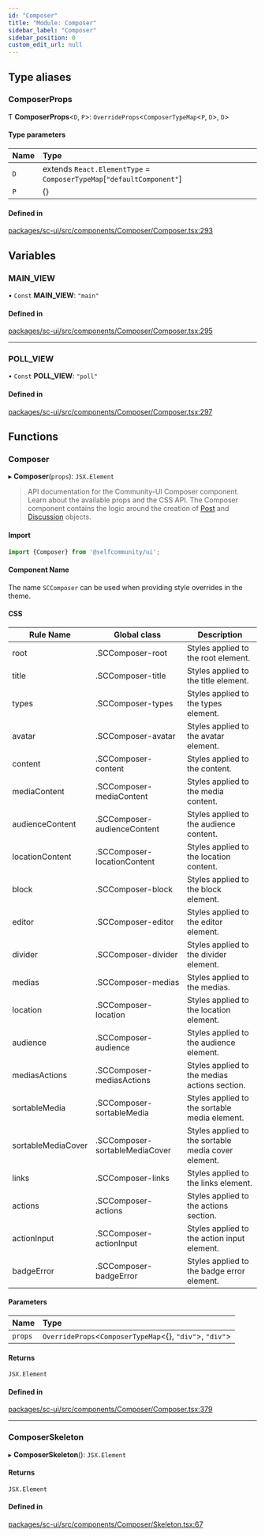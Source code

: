 ```yaml
---
id: "Composer"
title: "Module: Composer"
sidebar_label: "Composer"
sidebar_position: 0
custom_edit_url: null
---
```


## Type aliases

### ComposerProps

Ƭ **ComposerProps**<`D`, `P`\>: `OverrideProps`<`ComposerTypeMap`<`P`, `D`\>, `D`\>

#### Type parameters

| Name | Type |
| :------ | :------ |
| `D` | extends `React.ElementType` = `ComposerTypeMap`[``"defaultComponent"``] |
| `P` | {} |

#### Defined in

[packages/sc-ui/src/components/Composer/Composer.tsx:293](https://github.com/selfcommunity/community-ui/blob/de7e3c8/packages/sc-ui/src/components/Composer/Composer.tsx#L293)

## Variables

### MAIN\_VIEW

• `Const` **MAIN\_VIEW**: ``"main"``

#### Defined in

[packages/sc-ui/src/components/Composer/Composer.tsx:295](https://github.com/selfcommunity/community-ui/blob/de7e3c8/packages/sc-ui/src/components/Composer/Composer.tsx#L295)

___

### POLL\_VIEW

• `Const` **POLL\_VIEW**: ``"poll"``

#### Defined in

[packages/sc-ui/src/components/Composer/Composer.tsx:297](https://github.com/selfcommunity/community-ui/blob/de7e3c8/packages/sc-ui/src/components/Composer/Composer.tsx#L297)

## Functions

### Composer

▸ **Composer**(`props`): `JSX.Element`

> API documentation for the Community-UI Composer component. Learn about the available props and the CSS API.
> The Composer component contains the logic around the creation of [Post](https://developers.selfcommunity.com/docs/apireference/v2/post/create_a_post) and [Discussion](https://developers.selfcommunity.com/docs/apireference/v2/discussion/create_a_discussion) objects.

#### Import
```jsx
import {Composer} from '@selfcommunity/ui';
```
#### Component Name
The name `SCComposer` can be used when providing style overrides in the theme.

#### CSS

|Rule Name|Global class|Description|
|---|---|---|
|root|.SCComposer-root|Styles applied to the root element.|
|title|.SCComposer-title|Styles applied to the title element.|
|types|.SCComposer-types|Styles applied to the types element.|
|avatar|.SCComposer-avatar|Styles applied to the avatar element.|
|content|.SCComposer-content|Styles applied to the content.|
|mediaContent|.SCComposer-mediaContent|Styles applied to the media content.|
|audienceContent|.SCComposer-audienceContent|Styles applied to the audience content.|
|locationContent|.SCComposer-locationContent|Styles applied to the location content.|
|block|.SCComposer-block|Styles applied to the block element.|
|editor|.SCComposer-editor|Styles applied to the editor element.|
|divider|.SCComposer-divider|Styles applied to the divider element.|
|medias|.SCComposer-medias|Styles applied to the medias.|
|location|.SCComposer-location|Styles applied to the location element.|
|audience|.SCComposer-audience|Styles applied to the audience element.|
|mediasActions|.SCComposer-mediasActions|Styles applied to the medias actions section.|
|sortableMedia|.SCComposer-sortableMedia|Styles applied to the sortable media element.|
|sortableMediaCover|.SCComposer-sortableMediaCover|Styles applied to the sortable media cover element.|
|links|.SCComposer-links|Styles applied to the links element.|
|actions|.SCComposer-actions|Styles applied to the actions section.|
|actionInput|.SCComposer-actionInput|Styles applied to the action input element.|
|badgeError|.SCComposer-badgeError|Styles applied to the badge error element.|

#### Parameters

| Name | Type |
| :------ | :------ |
| `props` | `OverrideProps`<`ComposerTypeMap`<{}, ``"div"``\>, ``"div"``\> |

#### Returns

`JSX.Element`

#### Defined in

[packages/sc-ui/src/components/Composer/Composer.tsx:379](https://github.com/selfcommunity/community-ui/blob/de7e3c8/packages/sc-ui/src/components/Composer/Composer.tsx#L379)

___

### ComposerSkeleton

▸ **ComposerSkeleton**(): `JSX.Element`

#### Returns

`JSX.Element`

#### Defined in

[packages/sc-ui/src/components/Composer/Skeleton.tsx:67](https://github.com/selfcommunity/community-ui/blob/de7e3c8/packages/sc-ui/src/components/Composer/Skeleton.tsx#L67)
